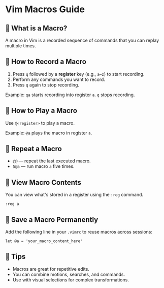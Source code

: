 # Vim Macros Guide

## 🔸 What is a Macro?

A macro in Vim is a recorded sequence of commands that you can replay multiple times.

## 🔸 How to Record a Macro

1. Press `q` followed by a **register** key (e.g., `a`–`z`) to start recording.
2. Perform any commands you want to record.
3. Press `q` again to stop recording.

Example: `qa` starts recording into register `a`. `q` stops recording.

## 🔸 How to Play a Macro

Use `@<register>` to play a macro.

Example: `@a` plays the macro in register `a`.

## 🔸 Repeat a Macro

- `@@` — repeat the last executed macro.
- `5@a` — run macro `a` five times.

## 🔸 View Macro Contents

You can view what's stored in a register using the `:reg` command.

```vim
:reg a
```

## 🔸 Save a Macro Permanently

Add the following line in your `.vimrc` to reuse macros across sessions:

```vim
let @a = 'your_macro_content_here'
```

## 🔸 Tips

- Macros are great for repetitive edits.
- You can combine motions, searches, and commands.
- Use with visual selections for complex transformations.

